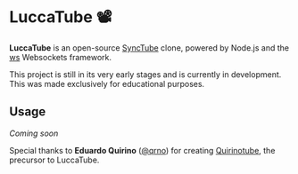 # LuccaTube 📽

**LuccaTube** is an open-source [SyncTube](https://sync-tube.de/) clone, powered by Node.js and the [ws](https://www.npmjs.com/package/ws) Websockets framework.

This project is still in its very early stages and is currently in development. This was made exclusively for educational purposes.

## Usage

_Coming soon_


Special thanks to **Eduardo Quirino** ([@qrno](https://github.com/qrno)) for creating [Quirinotube](https://github.com/qrno/quirinotube), the precursor to LuccaTube.


